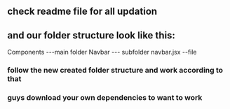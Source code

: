 ## check readme file for all updation 
## and our folder structure look like this:
   Components ---main folder
     Navbar ---  subfolder
       navbar.jsx --file
### follow the new created folder structure and work according to that
### guys download your own dependencies to want to work  
